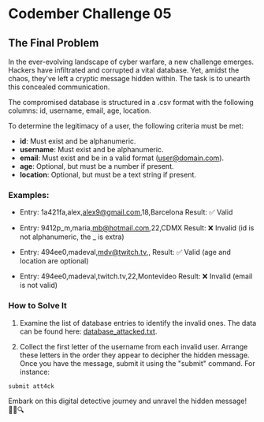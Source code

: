 # Codember Challenge 05

## The Final Problem

In the ever-evolving landscape of cyber warfare, a new challenge emerges. Hackers have infiltrated and corrupted a vital database. Yet, amidst the chaos, they've left a cryptic message hidden within. The task is to unearth this concealed communication.

The compromised database is structured in a .csv format with the following columns: id, username, email, age, location.

To determine the legitimacy of a user, the following criteria must be met:

- **id**: Must exist and be alphanumeric.
- **username**: Must exist and be alphanumeric.
- **email**: Must exist and be in a valid format (user@domain.com).
- **age**: Optional, but must be a number if present.
- **location**: Optional, but must be a text string if present.

### Examples:

- Entry: 1a421fa,alex,alex9@gmail.com,18,Barcelona
  Result: ✅ Valid

- Entry: 9412p_m,maria,mb@hotmail.com,22,CDMX
  Result: ❌ Invalid (id is not alphanumeric, the _ is extra)

- Entry: 494ee0,madeval,mdv@twitch.tv,,
  Result: ✅ Valid (age and location are optional)

- Entry: 494ee0,madeval,twitch.tv,22,Montevideo
  Result: ❌ Invalid (email is not valid)

### How to Solve It

1. Examine the list of database entries to identify the invalid ones. The data can be found here: [database_attacked.txt](https://codember.dev/data/database_attacked.txt).

2. Collect the first letter of the username from each invalid user. Arrange these letters in the order they appear to decipher the hidden message. Once you have the message, submit it using the "submit" command. For instance:

```
submit att4ck
```

Embark on this digital detective journey and unravel the hidden message! 🕵️‍♂️🔍